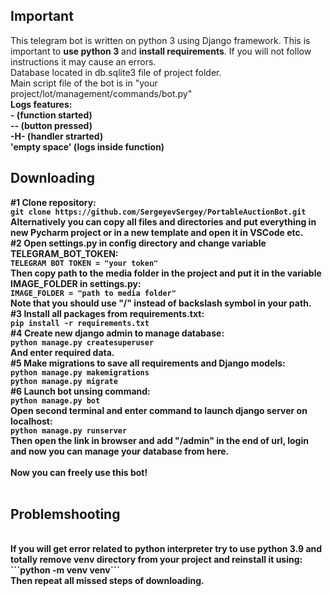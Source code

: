 <h2>Important</h2>

This telegram bot is written on python 3 using Django framework. This is important to <strong>use python 3</strong> and <strong>install requirements</strong>. If you will not follow instructions it may cause an errors.<br>Database located in db.sqlite3 file of project folder.<br>Main script file of the bot is in "your project/lot/management/commands/bot.py"<br><strong>Logs features:<br>- (function started)<br>-- (button pressed)<br>-H- (handler strarted)<br>'empty space' (logs inside function)<br>

<h2>Downloading</h2>

<strong>#1</strong> Clone repository:<br>
```git clone https://github.com/SergeyevSergey/PortableAuctionBot.git```<br>
Alternatively you can copy all files and directories and put everything in new Pycharm project or in a new template and open it in VSCode etc.<br>
<strong>#2</strong> Open settings.py in config directory and change variable TELEGRAM_BOT_TOKEN:<br>
```TELEGRAM BOT TOKEN = "your token"```<br>
Then copy path to the media folder in the project and put it in the variable IMAGE_FOLDER in settings.py:<br>
```IMAGE_FOLDER = "path to media folder"```<br>
Note that you should use "/" instead of backslash symbol in your path.<br>
<strong>#3</strong> Install all packages from requirements.txt:<br>
```pip install -r requirements.txt```<br>
<strong>#4</strong> Create new django admin to manage database:<br>
```python manage.py createsuperuser```<br>
And enter required data.<br>
<strong>#5</strong> Make migrations to save all requirements and Django models:<br>
```python manage.py makemigrations```<br>
```python manage.py migrate```<br>
<strong>#6</strong> Launch bot unsing command:<br>
```python manage.py bot```<br>
Open second terminal and enter command to launch django server on localhost:<br>
```python manage.py runserver```<br>
Then open the link in browser and add "/admin" in the end of url, login and now you can manage your database from here.<br><br>
<strong>Now you can freely use this bot!</strong><br><br>
<h2>Problemshooting</h2><br>
If you will get error related to python interpreter try to use python 3.9 and totally remove venv directory from your project and reinstall it using:<br>
```python -m venv venv```<br>
Then repeat all missed steps of downloading.
